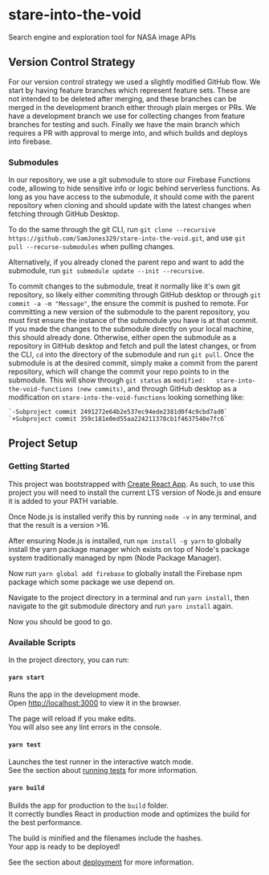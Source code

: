 # stare-into-the-void
Search engine and exploration tool for NASA image APIs

## Version Control Strategy
For our version control strategy we used a slightly modified GitHub flow. We start by having feature branches which represent feature sets. These are not intended to be deleted after merging, and these branches can be merged in the development branch either through plain merges or PRs. We have a development branch we use for collecting changes from feature branches for testing and such. Finally we have the main branch which requires a PR with approval to merge into, and which builds and deploys into firebase.

### Submodules
In our repository, we use a git submodule to store our Firebase Functions code, allowing to hide sensitive info or logic behind serverless functions. As long as you have access to the submodule, it should come with the parent repository when cloning and should update with the latest changes when fetching through GitHub Desktop. 

To do the same through the git CLI, run `git clone --recursive https://github.com/SamJones329/stare-into-the-void.git`, and use `git pull --recurse-submodules` when pulling changes. 

Alternatively, if you already cloned the parent repo and want to add the submodule, run `git submodule update --init --recursive`.

To commit changes to the submodule, treat it normally like it's own git repository, so likely either commiting through GitHub desktop or through `git commit -a -m "Message"`, the ensure the commit is pushed to remote.
For committing a new version of the submodule to the parent repository, you must first ensure the instance of the submodule you have is at that commit. If you made the changes to the submodule directly on your local machine, this should already done. Otherwise, either open the submodule as a repository in GitHub desktop and fetch and pull the latest changes, or from the CLI, `cd` into the directory of the submodule and run `git pull`.
Once the submodule is at the desired commit, simply make a commit from the parent repository, which will change the commit your repo points to in the submodule. This will show through `git status` as `modified:   stare-into-the-void-functions (new commits)`, and through GitHub desktop as a modification on `stare-into-the-void-functions` looking something like:
<pre><code>`-Subproject commit 2491272e64b2e537ec94ede2381d0f4c9cbd7ad0`
`+Subproject commit 359c181e0ed55aa224211378cb1f4637540e7fc6`</code></pre>

## Project Setup

### Getting Started

This project was bootstrapped with [Create React App](https://github.com/facebook/create-react-app). As such, to use this project you will need to install the current LTS version of Node.js and ensure it is added to your PATH variable.

Once Node.js is installed verify this by running `node -v` in any terminal, and that the result is a version >16.

After ensuring Node.js is installed, run `npm install -g yarn` to globally install the yarn package manager which exists on top of Node's package system traditionally managed by npm (Node Package Manager).

Now run `yarn global add firebase` to globally install the Firebase npm package which some package we use depend on. 

Navigate to the project directory in a terminal and run `yarn install`, then navigate to the git submodule directory and run `yarn install` again. 

Now you should be good to go.

### Available Scripts

In the project directory, you can run:

#### `yarn start`

Runs the app in the development mode.\
Open [http://localhost:3000](http://localhost:3000) to view it in the browser.

The page will reload if you make edits.\
You will also see any lint errors in the console.

#### `yarn test`

Launches the test runner in the interactive watch mode.\
See the section about [running tests](https://facebook.github.io/create-react-app/docs/running-tests) for more information.

#### `yarn build`

Builds the app for production to the `build` folder.\
It correctly bundles React in production mode and optimizes the build for the best performance.

The build is minified and the filenames include the hashes.\
Your app is ready to be deployed!

See the section about [deployment](https://facebook.github.io/create-react-app/docs/deployment) for more information.
